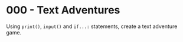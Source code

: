 # 000 - Text Adventures

Using `print()`, `input()` and `if...:` statements, create a text adventure game.

